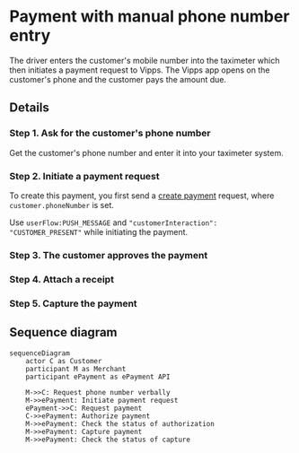 <!-- START_METADATA
---
sidebar_position: 103
hide_table_of_contents: false
pagination_next: null
pagination_prev: null
---

import AUTHORIZEPAYMENT from '../_common/_customer_authorizes_epayment.md'
import ATTACHRECEIPT from '../_common/_attach_receipt.md'
import FULLCAPTURE from '../_common/_full_capture.md'
END_METADATA -->

# Payment with manual phone number entry

The driver enters the customer's mobile number into the taximeter
which then initiates a payment request to Vipps.
The Vipps app opens on the customer's phone and the customer pays the amount due.

## Details

### Step 1. Ask for the customer's phone number

Get the customer's phone number and enter it into your taximeter system.

### Step 2. Initiate a payment request

To create this payment, you first send a
[create payment](https://developer.vippsmobilepay.com/api/epayment#tag/CreatePayments) request, where `customer.phoneNumber` is set.

Use `userFlow:PUSH_MESSAGE` and `"customerInteraction": "CUSTOMER_PRESENT"` while initiating the payment.

### Step 3. The customer approves the payment

<AUTHORIZEPAYMENT />

### Step 4. Attach a receipt

<ATTACHRECEIPT />

### Step 5. Capture the payment

<FULLCAPTURE />

## Sequence diagram


``` mermaid
sequenceDiagram
    actor C as Customer
    participant M as Merchant
    participant ePayment as ePayment API

    M->>C: Request phone number verbally
    M->>ePayment: Initiate payment request
    ePayment->>C: Request payment
    C->>ePayment: Authorize payment
    M->>ePayment: Check the status of authorization
    M->>ePayment: Capture payment 
    M->>ePayment: Check the status of capture
```
